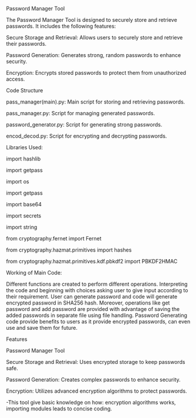 Password Manager Tool

The Password Manager Tool is designed to securely store and retrieve passwords. It includes the following features:


Secure Storage and Retrieval: Allows users to securely store and retrieve their passwords.

Password Generation: Generates strong, random passwords to enhance security.

Encryption: Encrypts stored passwords to protect them from unauthorized access.


Code Structure

pass_manager(main).py: Main script for storing and retrieving passwords.

pass_manager.py: Script for managing generated passwords.

password_generator.py: Script for generating strong passwords.

encod_decod.py: Script for encrypting and decrypting passwords.


Libraries Used:

import hashlib

import getpass

import os

import getpass

import base64

import secrets

import string

from cryptography.fernet import Fernet

from cryptography.hazmat.primitives import hashes

from cryptography.hazmat.primitives.kdf.pbkdf2 import PBKDF2HMAC

Working of Main Code:

Different functions are created to perform different operations.  Interpreting the code and beginning with choices asking user to give input according to their requirement. User can generate password and code will generate encrypted password in SHA256 hash. Moreover, operations like get password and add password are provided with advantage of saving the added passwords in separate file using file handling. Password Generating code provide benefits to users as it provide encrypted passwords, can even use and save them for future. 

Features

Password Manager Tool

Secure Storage and Retrieval: Uses encrypted storage to keep passwords safe.

Password Generation: Creates complex passwords to enhance security.

Encryption: Utilizes advanced encryption algorithms to protect passwords.

-This tool give basic knowledge on how: encryption algorithms works, importing modules leads to concise coding.   
